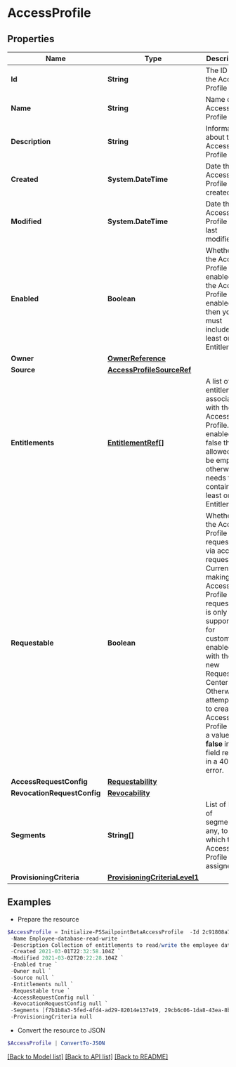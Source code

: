 # AccessProfile
## Properties

Name | Type | Description | Notes
------------ | ------------- | ------------- | -------------
**Id** | **String** | The ID of the Access Profile | [optional] [readonly] 
**Name** | **String** | Name of the Access Profile | 
**Description** | **String** | Information about the Access Profile | [optional] 
**Created** | **System.DateTime** | Date the Access Profile was created | [optional] [readonly] 
**Modified** | **System.DateTime** | Date the Access Profile was last modified. | [optional] [readonly] 
**Enabled** | **Boolean** | Whether the Access Profile is enabled. If the Access Profile is enabled then you must include at least one Entitlement. | [optional] 
**Owner** | [**OwnerReference**](OwnerReference.md) |  | 
**Source** | [**AccessProfileSourceRef**](AccessProfileSourceRef.md) |  | 
**Entitlements** | [**EntitlementRef[]**](EntitlementRef.md) | A list of entitlements associated with the Access Profile. If enabled is false this is allowed to be empty otherwise it needs to contain at least one Entitlement. | [optional] 
**Requestable** | **Boolean** | Whether the Access Profile is requestable via access request. Currently, making an Access Profile non-requestable is only supported  for customers enabled with the new Request Center. Otherwise, attempting to create an Access Profile with a value  **false** in this field results in a 400 error. | [optional] 
**AccessRequestConfig** | [**Requestability**](Requestability.md) |  | [optional] 
**RevocationRequestConfig** | [**Revocability**](Revocability.md) |  | [optional] 
**Segments** | **String[]** | List of IDs of segments, if any, to which this Access Profile is assigned. | [optional] 
**ProvisioningCriteria** | [**ProvisioningCriteriaLevel1**](ProvisioningCriteriaLevel1.md) |  | [optional] 

## Examples

- Prepare the resource
```powershell
$AccessProfile = Initialize-PSSailpointBetaAccessProfile  -Id 2c91808a7190d06e01719938fcd20792 `
 -Name Employee-database-read-write `
 -Description Collection of entitlements to read/write the employee database `
 -Created 2021-03-01T22:32:58.104Z `
 -Modified 2021-03-02T20:22:28.104Z `
 -Enabled true `
 -Owner null `
 -Source null `
 -Entitlements null `
 -Requestable true `
 -AccessRequestConfig null `
 -RevocationRequestConfig null `
 -Segments [f7b1b8a3-5fed-4fd4-ad29-82014e137e19, 29cb6c06-1da8-43ea-8be4-b3125f248f2a] `
 -ProvisioningCriteria null
```

- Convert the resource to JSON
```powershell
$AccessProfile | ConvertTo-JSON
```

[[Back to Model list]](../README.md#documentation-for-models) [[Back to API list]](../README.md#documentation-for-api-endpoints) [[Back to README]](../README.md)

